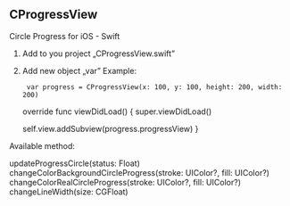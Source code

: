 ## CProgressView
Circle Progress for iOS - Swift

1. Add to you project „CProgressView.swift”
2. Add new object „var”
Example:
    
        var progress = CProgressView(x: 100, y: 100, height: 200, width: 200)
            
     override func viewDidLoad() {
        super.viewDidLoad()
        
     self.view.addSubview(progress.progressView)
        }

Available method:

updateProgressCircle(status: Float)
changeColorBackgroundCircleProgress(stroke: UIColor?, fill: UIColor?)
changeColorRealCircleProgress(stroke: UIColor?, fill: UIColor?)
changeLineWidth(size: CGFloat)
